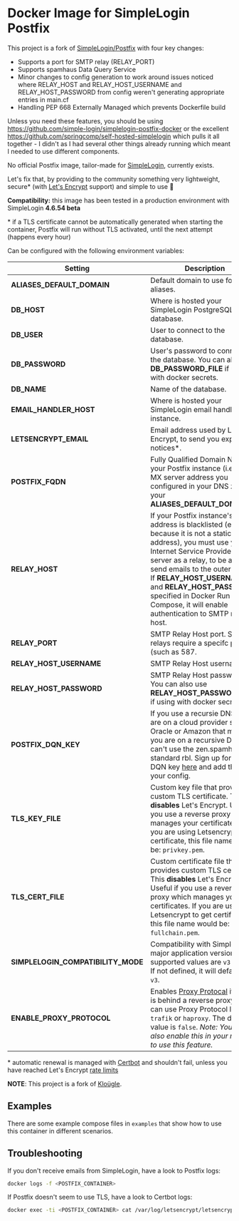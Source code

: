 # Docker Image for SimpleLogin Postfix

This project is a fork of [SimpleLogin/Postfix](https://github.com/simple-login/simplelogin-postfix-docker) with four key changes:
- Supports a port for SMTP relay (RELAY_PORT)
- Supports spamhaus Data Query Service
- Minor changes to config generation to work around issues noticed where RELAY_HOST and RELAY_HOST_USERNAME and RELAY_HOST_PASSWORD from config weren't generating appropriate entries in main.cf
- Handling PEP 668 Externally Managed which prevents Dockerfile build

Unless you need these features, you should be using https://github.com/simple-login/simplelogin-postfix-docker or the excellent https://github.com/springcomp/self-hosted-simplelogin which pulls it all together - I didn't as I had several other things already running which meant I needed to use different components.

No official Postfix image, tailor-made for [SimpleLogin](https://simplelogin.io/),
currently exists.

Let's fix that, by providing to the community something very lightweight,
secure\* (with [Let's Encrypt](https://letsencrypt.org/) support) and simple to use 💖

**Compatibility:** this image has been tested in a production environment with SimpleLogin **4.6.54 beta**

\* if a TLS certificate cannot be automatically generated when starting the container, Postfix will run without TLS activated, until the next attempt (happens every hour)

Can be configured with the following environment variables:

Setting     | Description
----------- | -------------------------------------------
**ALIASES_DEFAULT_DOMAIN** | Default domain to use for your aliases.
**DB_HOST** | Where is hosted your SimpleLogin PostgreSQL database.
**DB_USER** | User to connect to the database.
**DB_PASSWORD** | User's password to connect to the database. You can also use **DB_PASSWORD_FILE** if using with docker secrets.
**DB_NAME** | Name of the database.
**EMAIL_HANDLER_HOST** | Where is hosted your SimpleLogin email handler instance.
**LETSENCRYPT_EMAIL** | Email address used by Let's Encrypt, to send you expiry notices\*.
**POSTFIX_FQDN** | Fully Qualified Domain Name of your Postfix instance (i.e., the MX server address you configured in your DNS zone for your **ALIASES_DEFAULT_DOMAIN**).
**RELAY_HOST** | If your Postfix instance's IP address is blacklisted (e.g., because it is not a static address), you must use your Internet Service Provider's mail server as a relay, to be able to send emails to the outer world. If **RELAY_HOST_USERNAME** and **RELAY_HOST_PASSWORD** specified in Docker Run / Compose, it will enable authentication to SMTP relay host.
**RELAY_PORT** | SMTP Relay Host port.  Some relays require a specifc port (such as 587.
**RELAY_HOST_USERNAME** | SMTP Relay Host username.
**RELAY_HOST_PASSWORD** | SMTP Relay Host password. You can also use **RELAY_HOST_PASSWORD_FILE** if using with docker secrets.
**POSTFIX_DQN_KEY** | If you use a recursie DNS (or are on a cloud provider such as Oracle or Amazon that means you are on a recursive DNS, you can't use the zen.spamhaus.org standard rbl.  Sign up for a free DQN key [here](https://www.spamhaus.com/free-trial/sign-up-for-a-free-data-query-service-account/) and add this to your config.
**TLS_KEY_FILE** | Custom key file that provides custom TLS certificate. This **disables** Let's Encrypt. Useful if you use a reverse proxy which manages your certificates. If you are using Letsencrypt to get certificate, this file name would be: ``privkey.pem``.
**TLS_CERT_FILE** | Custom certificate file that provides custom TLS certificate. This **disables** Let's Encrypt. Useful if you use a reverse proxy which manages your certificates. If you are using Letsencrypt to get certificate, this file name would be: ``fullchain.pem``.
**SIMPLELOGIN_COMPATIBILITY_MODE** | Compatibility with Simplelogin major application version. The supported values are `v3` and `v4`. If not defined, it will default to `v3`.
**ENABLE_PROXY_PROTOCOL** | Enables [Proxy Protocal](https://www.haproxy.com/blog/efficient-smtp-relay-infrastructure-with-postfix-and-load-balancers/) if postfix is behind a reverse proxy that can use Proxy Protocol like `trafik` or `haproxy`. The default value is `false`. *Note: You must also enable this in your reverse to use this feature.*

\* automatic renewal is managed with [Certbot](https://certbot.eff.org/) and shouldn't fail, unless you have reached Let's Encrypt [rate limits](https://letsencrypt.org/docs/rate-limits/)

**NOTE**: This project is a fork of [Kloügle](https://github.com/arugifa/klougle).

## Examples

There are some example compose files in `examples` that show how to use this container in different scenarios.

## Troubleshooting

If you don't receive emails from SimpleLogin, have a look to Postfix logs:
```sh
docker logs -f <POSTFIX_CONTAINER>
```

If Postfix doesn't seem to use TLS, have a look to Certbot logs:
```sh
docker exec -ti <POSTFIX_CONTAINER> cat /var/log/letsencrypt/letsencrypt.log
```
